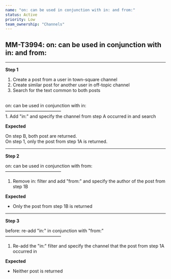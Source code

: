 ```yaml
---
name: "on: can be used in conjunction with in: and from:"
status: Active
priority: Low
team_ownership: "Channels"
---
```


## MM-T3994: on: can be used in conjunction with in: and from:

---

**Step 1**

1. Create a post from a user in town-square channel
2. Create similar post for another user in off-topic channel
3. Search for the text common to both posts

\
on: can be used in conjunction with in:\
–––––––––––––––––––––––––\
1\. Add "in:" and specify the channel from step A occurred in and search

**Expected**

On step B, both post are returned.\
On step 1, only the post from step 1A is returned.

---

**Step 2**

on: can be used in conjunction with from:\
–––––––––––––––––––––––––

1. Remove in: filter and add "from:" and specify the author of the post from step 1B

**Expected**

- Only the post from step 1B is returned

---

**Step 3**

before: re-add "in:" in conjunction with "from:"\
–––––––––––––––––––––––––

1. Re-add the "in:" filter and specify the channel that the post from step 1A occurred in

**Expected**

- Neither post is returned
